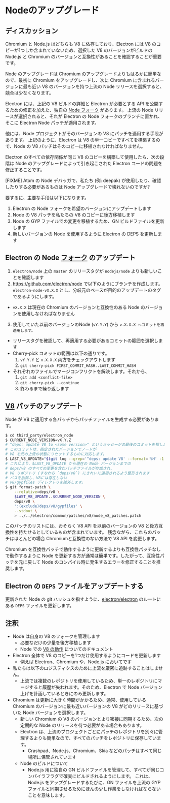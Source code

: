 # Nodeのアップグレード

## ディスカッション

Chromium と Node.js はどちらも V8 に依存しており、Electron には V8 のコピーが1つしか含まれていないため、選択した V8 のバージョンがビルドの Node.js と Chromium のバージョンと互換性があることを確認することが重要です。

Node のアップグレードは Chromium のアップグレードよりもはるかに簡単なので、最初に Chromium をアップグレードし、次に Chromium に含まれるバージョンに最も近い V8 のバージョンを持つ上流の Node リリースを選択すると、競合は少なくなります。

Electron には、上記の V8 ビルドの詳細と Electron が必要とする API を公開するための修正を加えた、独自の [Node フォーク](https://github.com/electron/node) があります。 上流の Node リリースが選択されると、それが Electron の Node フォークのブランチに置かれ、そこに Electron Node パッチが適用されます。

他には、Node プロジェクトがそのバージョンの V8 にパッチを適用する手段があります。 上記のように、Electron は V8 の単一コピーですべてを構築するので、Node の V8 パッチはそのコピーに移植されなければなりません。

Electron のすべての依存関係が同じ V8 のコピーを構築して使用したら、次の段階は Node のアップグレードによって引き起こされた Electron コードの問題を修正することです。

[FIXME] Atom の Node デバッガで、私たち (例: deepak) が使用したり、確認したりする必要があるものは Node アップグレードで壊れないのですか?

要するに、主要な手段は以下になります。

1. Electron の Node フォークを希望のバージョンにアップデートします
2. Node の V8 パッチを私たちの V8 のコピーに後方移植します
3. Node の GYP ファイルでの変更を移植するため、GN ビルドファイルを更新します
4. 新しいバージョンの Node を使用するように Electron の DEPS を更新します

## Electron の Node [フォーク](https://github.com/electron/node) のアップデート

1. `electron/node` 上の `master` のリリースタグが `nodejs/node` よりも新しいことを確認します
2. https://github.com/electron/node で以下のようにブランチを作成します。 `electron-node-vX.X.X` とし、分岐元のベースが目的のアップデートのタグであるようにします。 
  - `vX.X.X` は現在の Chromium のバージョンと互換性のある Node のバージョンを使用しなければなりません
3. 使用していた以前のバージョンのNode (`vY.Y.Y`) から `v.X.X.X へコミットを再適用します。` 
  - リリースタグを確認して、再適用する必要があるコミットの範囲を選択します
  - Cherry-pick コミットの範囲は以下の通りです。 
    1. `vY.Y.Y` と `v.X.X.X` 両方をチェックアウトします
    2. `git cherry-pick FIRST_COMMIT_HASH..LAST_COMMIT_HASH`
  - それぞれのファイルでマージコンフリクトを解決します。それから、 
    1. `git add <conflict-file>`
    2. `git cherry-pick --continue`
    3. 終わるまで繰り返します

## [V8](https://github.com/electron/node/src/V8) パッチのアップデート

Node が V8 に適用する各パッチからパッチファイルを生成する必要があります。

```sh
$ cd third_party/electron_node
$ CURRENT_NODE_VERSION=vX.Y.Z
# "deps: update V8 to <some version>" というメッセージの最後のコミットを探します
# このコミットは、指定されたバージョンでノードが
# V8 を元の上流の状態にリセットするものに対応します。
$ LAST_V8_UPDATE="$(git log --grep='^deps: update V8' --format='%H' -1 deps/v8)"
# これにより、$LAST_V8_UPDATE から現在の Node バージョンまでの
# deps/v8 のすべての変更を含むパッチファイルが作成され、
# V8 リポジトリ (すなわち `deps/v8`) にきれいに適用されるよう整形されます
# パスを削除し、V8には存在しない
# v8/gypfiles ディレクトリを除外します。
$ git format-patch \
    --relative=deps/v8 \
    $LAST_V8_UPDATE..$CURRENT_NODE_VERSION \
    deps/v8 \
    ':(exclude)deps/v8/gypfiles' \
    --stdout \
    > ../../electron/common/patches/v8/node_v8_patches.patch
```

このパッチのリストには、おそらく V8 API を以前のバージョンの V8 と後方互換性を持たせるとしているものが含まれています。 残念ながら、これらのパッチはほとんどの場合 Chromiumと互換性のない方法で V8 API を変更します。

Chromium を互換性パッチで動作するように更新するよりも互換性パッチなしで動作するように Node を更新する方が通常は簡単です。したがって、互換性パッチを元に戻して Node のコンパイル時に発生するエラーを修正することを推奨します。

## Electron の `DEPS` ファイルをアップデートする

更新された Node の git ハッシュを指すように、[electron/electron](https://github.com/electron/electron) のルートにある `DEPS` ファイルを更新します。

## 注釈

- Node は自身の V8 のフォークを管理します 
  - 必要なだけの少量を後方移植します
  - Node での [V8 の動作](https://nodejs.org/api/v8.html) についてのドキュメント
- Electron 全体で V8 のコピーを1つだけ使用するようにコードを更新します 
  - 例えば Electron、Chromium や、Node.js においてです
- 私たちは以下のロジスティクスのために上流を厳密に追跡することはしません。 
  - 上流では複数のレポジトリを使用しているため、単一のレポジトリにマージすると履歴が失われます。そのため、Electron で Node バージョン上げを計画しているときにのみ更新します。
- Chromium は更新に大きく時間がかかるため、通常、使用している Chromium のバージョンに最も近いバージョンの V8 がどのリリースに基づいた Node バージョンを選択します。 
  - 新しい Chromium の V8 のバージョンとより密接に同期するため、次の定期的な Node のリリースを待つ必要がある場合もあります。
  - Electron は、上流のプロジェクトごとにパッチのレポジトリを別々に管理するよりも簡単なので、すべてのパッチをレポジトリに保存しています。 
    - Crashpad、Node.js、Chromium、Skia などのパッチはすべて同じ場所に保管されています
  - Node のビルドについて 
    - Node.js 用に独自の GN ビルドファイルを管理して、すべてが同じコンパイラフラグで確実にビルドされるようにします。 これは、Node.js をアップグレードするたびに、GN ファイルを上流の GYP ファイルと同期させるためにほんの少し作業をしなければならないことを意味します。
